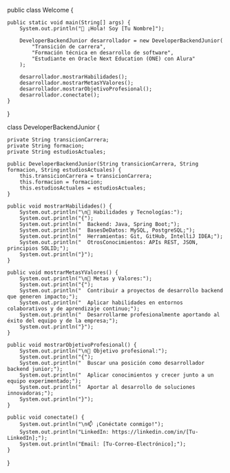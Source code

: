 public class Welcome {

    public static void main(String[] args) {
        System.out.println("👋 ¡Hola! Soy [Tu Nombre]");

        DeveloperBackendJunior desarrollador = new DeveloperBackendJunior(
            "Transición de carrera",
            "Formación técnica en desarrollo de software",
            "Estudiante en Oracle Next Education (ONE) con Alura"
        );

        desarrollador.mostrarHabilidades();
        desarrollador.mostrarMetasYValores();
        desarrollador.mostrarObjetivoProfesional();
        desarrollador.conectate();
    }
}

class DeveloperBackendJunior {

    private String transicionCarrera;
    private String formacion;
    private String estudiosActuales;

    public DeveloperBackendJunior(String transicionCarrera, String formacion, String estudiosActuales) {
        this.transicionCarrera = transicionCarrera;
        this.formacion = formacion;
        this.estudiosActuales = estudiosActuales;
    }

    public void mostrarHabilidades() {
        System.out.println("\n🚀 Habilidades y Tecnologías:");
        System.out.println("{");
        System.out.println("  Backend: Java, Spring Boot;");
        System.out.println("  BasesDeDatos: MySQL, PostgreSQL;");
        System.out.println("  Herramientas: Git, GitHub, IntelliJ IDEA;");
        System.out.println("  OtrosConocimientos: APIs REST, JSON, principios SOLID;");
        System.out.println("}");
    }

    public void mostrarMetasYValores() {
        System.out.println("\n🎯 Metas y Valores:");
        System.out.println("{");
        System.out.println("  Contribuir a proyectos de desarrollo backend que generen impacto;");
        System.out.println("  Aplicar habilidades en entornos colaborativos y de aprendizaje continuo;");
        System.out.println("  Desarrollarme profesionalmente aportando al éxito del equipo y de la empresa;");
        System.out.println("}");
    }

    public void mostrarObjetivoProfesional() {
        System.out.println("\n💼 Objetivo profesional:");
        System.out.println("{");
        System.out.println("  Buscar una posición como desarrollador backend junior;");
        System.out.println("  Aplicar conocimientos y crecer junto a un equipo experimentado;");
        System.out.println("  Aportar al desarrollo de soluciones innovadoras;");
        System.out.println("}");
    }

    public void conectate() {
        System.out.println("\n📫 ¡Conéctate conmigo!");
        System.out.println("LinkedIn: https://linkedin.com/in/[Tu-LinkedIn];");
        System.out.println("Email: [Tu-Correo-Electrónico];");
    }
}
